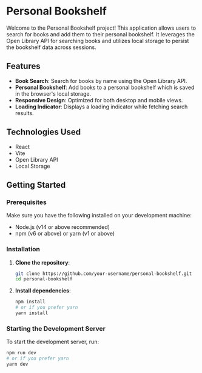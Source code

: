 # Personal Bookshelf

Welcome to the Personal Bookshelf project! This application allows users to search for books and add them to their personal bookshelf. It leverages the Open Library API for searching books and utilizes local storage to persist the bookshelf data across sessions.

## Features

- **Book Search**: Search for books by name using the Open Library API.
- **Personal Bookshelf**: Add books to a personal bookshelf which is saved in the browser's local storage.
- **Responsive Design**: Optimized for both desktop and mobile views.
- **Loading Indicator**: Displays a loading indicator while fetching search results.

## Technologies Used

- React
- Vite
- Open Library API
- Local Storage

## Getting Started

### Prerequisites

Make sure you have the following installed on your development machine:

- Node.js (v14 or above recommended)
- npm (v6 or above) or yarn (v1 or above)

### Installation

1. **Clone the repository**:

    ```bash
    git clone https://github.com/your-username/personal-bookshelf.git
    cd personal-bookshelf
    ```

2. **Install dependencies**:

    ```bash
    npm install
    # or if you prefer yarn
    yarn install
    ```

### Starting the Development Server

To start the development server, run:

```bash
npm run dev
# or if you prefer yarn
yarn dev
